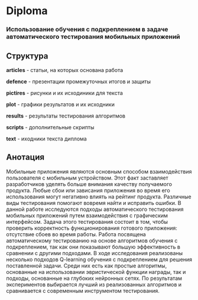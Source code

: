 # Diploma

### Использование обучения с подкреплением в задаче автоматического тестирования мобильных приложений

## Структура

**articles** - статьи, на которых основана работа

**defence** - презентации промежуточных итогов и защиты

**pictires** - рисунки и их исходиники для текста

**plot** - графики результатов и их исходники

**results** - результаты тестирования алгоритмов

**scripts** - дополнительные скрипты

**text** - иходники текста диплома


## Анотация
Мобильные приложения являются основным способом взаимодействия пользователя с мобильным устройством. Этот факт заставляет разработчиков уделять больше внимания качеству получаемого продукта. Любые сбои или зависания приложения во время его использования могут негативно влиять на рейтинг продукта. Различные виды тестирования помогают вовремя найти и исправить ошибки. В данной работе исследуются подходы автоматического тестирования мобильных приложений путем взаимодействия с графическим интерфейсом. Задача этого тестирования состоит в том, чтобы проверить корректность функционирования готового приложения: отсутствие сбоев во время работы. Работа посвящена автоматическому тестированию на основе алгоритмов обучения с подкреплением, так как они показывают большую эффективность в сравнении с другими подходами. В ходе исследования реализованы несколько подходов Q-learning обучения с подкреплением для решения поставленной задачи. Среди них есть как простые алгоритмы, основанные на использовании эвристической функции награды, так и подходы, основанные на глубоких нейронных сетях. По результатам экспериментов выбирается лучший из реализованных алгоритмов и сравнивается с современным инструментом тестирования.
